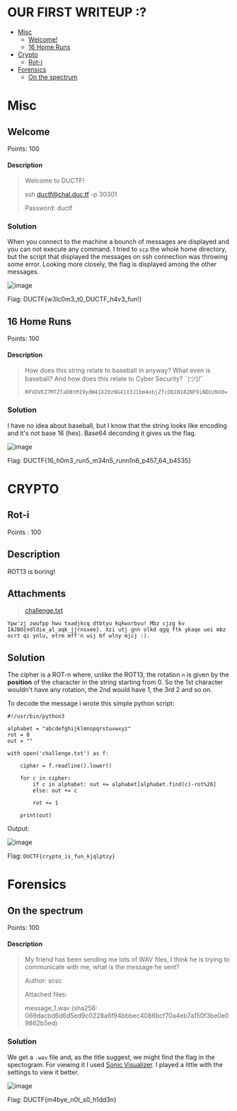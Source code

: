 # OUR FIRST WRITEUP :?
- [Misc](#misc)
    - [Welcome!](#welcome)
    - [16 Home Runs](#16-home-runs)
- [Crypto](#CRYPTO)
    - [Rot-i](#Rot-i )
- [Forensics](#forensics)
    - [On the spectrum](#on-the-spectrum)

# <a name="misc"></a> Misc
## <a name="welcome"></a> Welcome
Points: 100

#### Description
>Welcome to DUCTF!
>
>ssh ductf@chal.duc.tf -p 30301
>
>Password: ductf


### Solution
When you connect to the machine a bounch of messages are displayed and you can not execute any command. I tried to `scp` the whole home directory, but the script that displayed the messages on ssh connection was throwing some error. Looking more closely, the flag is displayed among the other messages.

![image](https://raw.githubusercontent.com/lightningsarp/CTF-Players/master/DownUnderCTF/images/Screenshot%20from%202020-10-09%2022-31-29.png)

Flag: DUCTF{w3lc0m3_t0_DUCTF_h4v3_fun!}

## <a name="16-home-runs"></a> 16 Home Runs
Points: 100

#### Description
>How does this string relate to baseball in anyway? What even is baseball? And how does this relate to Cyber Security? ¯(ツ)/¯
>
>`RFVDVEZ7MTZfaDBtM19ydW41X20zNG41X3J1bm4xbjZfcDQ1N182NF9iNDUzNX0=`

### Solution
I have no idea about baseball, but I know that the string looks like encoding and it's not base 16 (hex). Base64 deconding it gives us the flag.

![image](https://raw.githubusercontent.com/lightningsarp/CTF-Players/master/DownUnderCTF/images/Screenshot%20from%202020-10-09%2022-14-58.png)

Flag: DUCTF{16_h0m3_run5_m34n5_runn1n6_p457_64_b4535}

# <a name="CRYPTO"></a> CRYPTO
## <a name="Rot-i"></a>Rot-i 
Points : 100

## Description
ROT13 is boring!

## Attachments
> [challenge.txt](https://github.com/lightningsarp/CTF-Players/blob/master/DownUnderCTF/files/challenge.txt)
```
Ypw'zj zwufpp hwu txadjkcq dtbtyu kqkwxrbvu! Mbz cjzg kv IAJBO{ndldie_al_aqk_jjrnsxee}. Xzi utj gnn olkd qgq ftk ykaqe uei mbz ocrt qi ynlu, etrm mff'n wij bf wlny mjcj :).
```

## Solution
The cipher is a ROT-n where, unlike the ROT13, the rotation `n` is given by the __position__ of the character in the string starting from 0.
So the 1st character wouldn't have any rotation, the 2nd would have 1, the 3rd 2 and so on.

To decode the message i wrote this simple python script:

```python3
#!/usr/bin/python3

alphabet = "abcdefghijklmnopqrstuvwxyz"
rot = 0
out = ""

with open('challenge.txt') as f:
	
	cipher = f.readline().lower()
	
	for c in cipher:
		if c in alphabet: out += alphabet[alphabet.find(c)-rot%26]
		else: out += c

		rot += 1

	print(out)
```
Output:

![image](https://raw.githubusercontent.com/lightningsarp/CTF-Players/master/DownUnderCTF/images/Rot-i.png)

Flag: `DUCTF{crypto_is_fun_kjqlptzy}`

# <a name="forensics"></a> Forensics
## <a name="on-the-spectrum"></a> On the spectrum
Points: 100

#### Description
>My friend has been sending me lots of WAV files, I think he is trying to communicate with me, what is the message he sent?
>
>Author: scsc
>
>Attached files:
>
>   message_1.wav (sha256: 069dacbd6d6d5ed9c0228a6f94bbbec4086bcf70a4eb7a150f3be0e09862b5ed)

### Solution
We get a `.wav` file and, as the title suggest, we might find the flag in the spectogram. For viewing it I used [Sonic Visualizer](https://sonicvisualiser.org/). I played a little with the settings to view it better.

![image](https://raw.githubusercontent.com/lightningsarp/CTF-Players/master/DownUnderCTF/images/On%20the%20spectrum.png)

Flag: DUCTF{m4bye_n0t_s0_h1dd3n}
